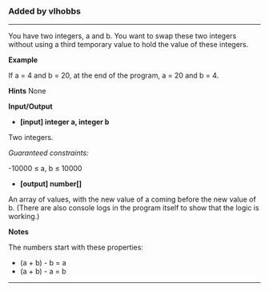 ### Added by vlhobbs

---
You have two integers, a and b. You want to swap these two integers without using a third temporary value to hold the value of these integers. 

**Example**

If a = 4 and b = 20, at the end of the program, a = 20 and b = 4.

**Hints**
None

**Input/Output**

- **[input] integer a, integer b**

Two integers.

*Guaranteed constraints:*

-10000 ≤ a, b ≤ 10000

-    **[output] number[]**

An array of values, with the new value of a coming before the new value of b. (There are also console logs in the program itself to show that the logic is working.)

**Notes**

The numbers start with these properties:
- (a + b) - b = a
- (a + b) - a = b

---